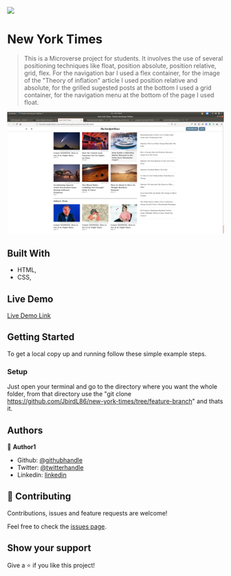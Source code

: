 ![](https://img.shields.io/badge/Microverse-blueviolet)

# New York Times

> This is a Microverse project for students. It involves the use of several positioning techniques like float, position absolute, position relative, grid, flex. For the
  navigation bar I used a flex container, for the image of the "Theory of inflation" article I used position relative and absolute, for the grilled sugested posts at the 
  bottom I used a grid container, for the navigation menu at the bottom of the page I used float.

![screenshot](./assets/images/screenshot.png)

## Built With

- HTML,
- CSS,

## Live Demo

[Live Demo Link](https://raw.githack.com/JbirdL86/new-york-times/feature-branch/index.html)


## Getting Started


To get a local copy up and running follow these simple example steps.

### Setup

Just open your terminal and go to the directory where you want the whole folder, from that directory use the "git clone https://github.com/JbirdL86/new-york-times/tree/feature-branch" 
and thats it.

## Authors

👤 **Author1**

- Github: [@githubhandle](https://github.com/JbirdL86)
- Twitter: [@twitterhandle](https://twitter.com/JuanLui06498455)
- Linkedin: [linkedin](https://www.linkedin.com/in/juan-luis-0551921aa/)

## 🤝 Contributing

Contributions, issues and feature requests are welcome!

Feel free to check the [issues page](issues/).

## Show your support

Give a ⭐️ if you like this project! 


